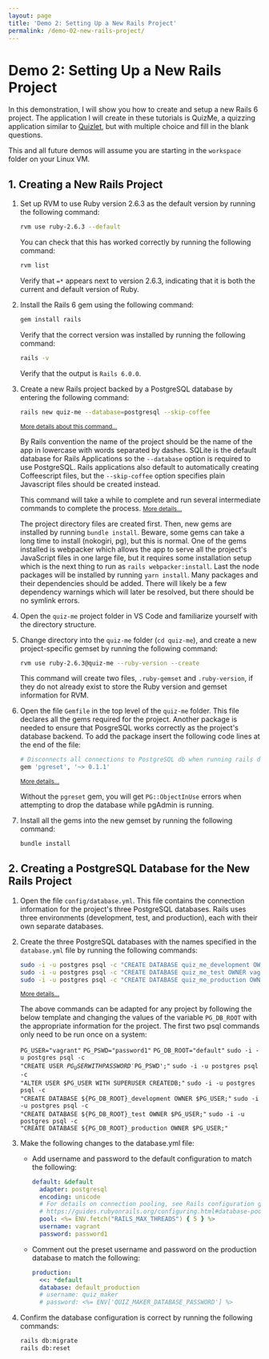 ```yaml
---
layout: page
title: 'Demo 2: Setting Up a New Rails Project'
permalink: /demo-02-new-rails-project/
---
```


# Demo 2: Setting Up a New Rails Project

In this demonstration, I will show you how to create and setup a new Rails 6 project. The application I will create in these tutorials is QuizMe, a quizzing application similar to [Quizlet](https://quizlet.com/), but with multiple choice and fill in the blank questions.

This and all future demos will assume you are starting in the `workspace` folder on your Linux VM.

## 1. Creating a New Rails Project

1. Set up RVM to use Ruby version 2.6.3 as the default version by running the following command:

    ```bash
    rvm use ruby-2.6.3 --default
    ```

    You can check that this has worked correctly by running the following command:
  
    ```bash
    rvm list
    ```
  
    Verify that `=*` appears next to version 2.6.3, indicating that it is both the current and default version of Ruby.

1. Install the Rails 6 gem using the following command:

    ```bash
    gem install rails
    ```

    Verify that the correct version was installed by running the following command:

    ```bash
    rails -v
    ```

    Verify that the output is `Rails 6.0.0`.

1. Create a new Rails project backed by a PostgreSQL database by entering the following command:

    ```bash
    rails new quiz-me --database=postgresql --skip-coffee
    ```

    <span class="ml-2 text-nowrap"><small><a class="text-muted" data-toggle="collapse" href="#moreDetails1-3a" role="button" aria-expanded="false" aria-controls="moreDetails1-3a">More details about this command...</a></small></span>

    <div class="collapse" id="moreDetails1-3a">
    <p class="text-muted mr-3 ml-3">
    By Rails convention the name of the project should be the name of the app in lowercase with words separated by dashes. SQLite is the default database for Rails Applications so the <code>--database</code> option is required to use PostgreSQL. Rails applications also default to automatically creating Coffeescript files, but the <code>--skip-coffee</code> option specifies plain Javascript files should be created instead.
    </p>
    </div>

    This command will take a while to complete and run several intermediate commands to complete the process.
    <span class="ml-2 text-nowrap"><small><a class="text-muted" data-toggle="collapse" href="#moreDetails1-3b" role="button" aria-expanded="false" aria-controls="moreDetails1-3b">More details...</a></small></span>

    <div class="collapse" id="moreDetails1-3b">
    <p class="text-muted mr-3 ml-3">
    The project directory files are created first. Then, new gems are installed by running <code>bundle install</code>. Beware, some gems can take a long time to install (nokogiri, pg), but this is normal. One of the gems installed is webpacker which allows the app to serve all the project's JavaScript files in one large file, but it requires some installation setup which is the next thing to run as <code>rails webpacker:install</code>. Last the node packages will be installed by running <code>yarn install</code>. Many packages and their dependencies should be added. There will likely be a few dependency warnings which will later be resolved, but there should be no symlink errors.
    </p>
    </div>

1. Open the `quiz-me` project folder in VS Code and familiarize yourself with the directory structure.

1. Change directory into the `quiz-me` folder (`cd quiz-me`), and create a new project-specific gemset by running the following command:

    ```bash
    rvm use ruby-2.6.3@quiz-me --ruby-version --create
    ```

    This command will create two files, `.ruby-gemset` and `.ruby-version`, if they do not already exist to store the Ruby version and gemset information for RVM.

1. Open the file `Gemfile` in the top level of the `quiz-me` folder. This file declares all the gems required for the project. Another package is needed to ensure that PosgreSQL works correctly as the project's database backend. To add the package insert the following code lines at the end of the file:

    ```ruby
    # Disconnects all connections to PostgreSQL db when running rails db:reset
    gem 'pgreset', '~> 0.1.1'
    ```

    <span class="ml-2 text-nowrap"><small><a class="text-muted" data-toggle="collapse" href="#moreDetails1-6" role="button" aria-expanded="false" aria-controls="moreDetails1-6">More details...</a></small></span>

    <div class="collapse" id="moreDetails1-6">
    <p class="text-muted mr-3 ml-3">
    Without the <code>pgreset</code> gem, you will get <code>PG::ObjectInUse</code> errors when attempting to drop the database while pgAdmin is running.
    </p>
    </div>

1. Install all the gems into the new gemset by running the following command:

    ```bash
    bundle install
    ```

## 2. Creating a PostgreSQL Database for the New Rails Project

1. Open the file `config/database.yml`. This file contains the connection information for the project's three PostgreSQL databases. Rails uses three environments (development, test, and production), each with their own separate databases.

1. Create the three PostgreSQL databases with the names specified in the `database.yml` file by running the following commands:

    ```bash
    sudo -i -u postgres psql -c "CREATE DATABASE quiz_me_development OWNER vagrant;"
    sudo -i -u postgres psql -c "CREATE DATABASE quiz_me_test OWNER vagrant;"
    sudo -i -u postgres psql -c "CREATE DATABASE quiz_me_production OWNER vagrant;"
    ```

    <span class="ml-2 text-nowrap"><small><a class="text-muted" data-toggle="collapse" href="#moreDetails2-2" role="button" aria-expanded="false" aria-controls="moreDetails2-2">More details...</a></small></span>

    <div class="collapse" id="moreDetails2-2">
    <p class="text-muted mr-3 ml-3">
    The above commands can be adapted for any project by following the below template and changing the values of the variable <code>PG_DB_ROOT</code> with the appropriate information for the project. The first two psql commands only need to be run once on a system:

    <code class="d-block pl-3 pr-3 bg-light">PG_USER="vagrant"</code>
    <code class="d-block pl-3 pr-3 bg-light">PG_PSWD="password1"</code>
    <code class="d-block pl-3 pr-3 bg-light">PG_DB_ROOT="default"</code>
    <code class="d-block pl-3 pr-3 bg-light">sudo -i -u postgres psql -c "CREATE USER $PG_USER WITH PASSWORD '$PG_PSWD';"</code>
    <code class="d-block pl-3 pr-3 bg-light">sudo -i -u postgres psql -c "ALTER USER $PG_USER WITH SUPERUSER CREATEDB;"</code>
    <code class="d-block pl-3 pr-3 bg-light">sudo -i -u postgres psql -c "CREATE DATABASE ${PG_DB_ROOT}_development OWNER $PG_USER;"</code>
    <code class="d-block pl-3 pr-3 bg-light">sudo -i -u postgres psql -c "CREATE DATABASE ${PG_DB_ROOT}_test OWNER $PG_USER;"</code>
    <code class="d-block pl-3 pr-3 bg-light">sudo -i -u postgres psql -c "CREATE DATABASE ${PG_DB_ROOT}_production OWNER $PG_USER;"</code>
    </p>
    </div>

1. Make the following changes to the database.yml file:
    - Add username and password to the default configuration to match the following:

      ```yaml
      default: &default
        adapter: postgresql
        encoding: unicode
        # For details on connection pooling, see Rails configuration guide
        # https://guides.rubyonrails.org/configuring.html#database-pooling
        pool: <%= ENV.fetch("RAILS_MAX_THREADS") { 5 } %>
        username: vagrant
        password: password1
      ```

    - Comment out the preset username and password on the production database to match the following:

      ```yaml
      production:
        <<: *default
        database: default_production
        # username: quiz_maker
        # password: <%= ENV['QUIZ_MAKER_DATABASE_PASSWORD'] %>
      ```

1. Confirm the database configuration is correct by running the following commands:

    ```bash
    rails db:migrate
    rails db:reset
    ```
